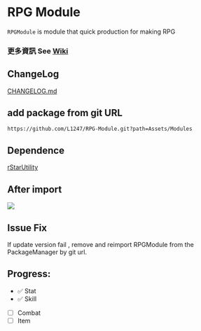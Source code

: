 # RPG Module
`RPGModule` is module that quick production for making RPG
### 更多資訊 See [Wiki](https://github.com/L1247/RPG-Module/wiki)

## ChangeLog
[CHANGELOG.md](https://github.com/L1247/RPG-Module/blob/main/Assets/Modules/CHANGELOG.md)

## add package from git URL
```
https://github.com/L1247/RPG-Module.git?path=Assets/Modules
```
## Dependence
[rStarUtility](https://github.com/L1247/rStarUtility)

## After import
![](https://github.com/L1247/RPG-Module/blob/main/ScreenShots/Stat.png?raw=true)

## Issue Fix
If update version fail , remove and reimport RPGModule from the PackageManager by git url.

## Progress:

* ✅ Stat
* ✅ Skill
* [ ] Combat
* [ ] Item
